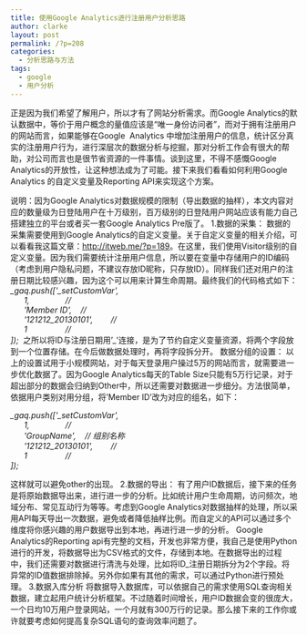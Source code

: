 ```yaml
---
title: 使用Google Analytics进行注册用户分析思路
author: clarke
layout: post
permalink: /?p=208
categories:
  - 分析思路与方法
tags:
  - google
  - 用户分析
---
```

正是因为我们希望了解用户，所以才有了网站分析需求。而Google Analytics的默认数据中，等价于用户概念的量值应该是“唯一身份访问者”，而对于拥有注册用户的网站而言，如果能够在Google&nbsp; Analytics 中增加注册用户的信息，统计区分真实的注册用户行为，进行深层次的数据分析与挖掘，那对分析工作会有很大的帮助，对公司而言也是很节省资源的一件事情。谈到这里，不得不感慨Google Analytics的开放性，让这种想法成为了可能。接下来我们看看如何利用Google&nbsp; Analytics 的自定义变量及Reporting API来实现这个方案。

<!--more-->

说明：因为Google Analytics对数据规模的限制（导出数据的抽样），本文内容对应的数量级为日登陆用户在十万级别，百万级别的日登陆用户网站应该有能力自己搭建独立的平台或者买一套Google Analytics Pre版了。 
1.数据的采集： 
数据的采集需要使用到Google Analytics的自定义变量。关于自定义变量的相关介绍，可以看看我这篇文章：<http://itweb.me/?p=189>。在这里，我们使用Visitor级别的自定义变量。因为我们需要统计注册用户信息，所以要在变量中存储用户的ID编码（考虑到用户隐私问题，不建议存放ID昵称，只存放ID）。同样我们还对用户的注册日期比较感兴趣，因为这个可以用来计算生命周期。最终我们的代码格式如下： 
*\_gaq.push(['\_setCustomVar',  
&nbsp;&nbsp;&nbsp;&nbsp;&nbsp; 1,&nbsp;&nbsp;&nbsp;&nbsp;&nbsp;&nbsp;&nbsp;&nbsp;&nbsp;&nbsp;&nbsp;&nbsp;&nbsp;&nbsp;&nbsp; //   
&nbsp;&nbsp;&nbsp;&nbsp;&nbsp; 'Member ID',&nbsp;&nbsp;&nbsp; //  
&nbsp;&nbsp;&nbsp;&nbsp;&nbsp; '121212_20130101',&nbsp;&nbsp;&nbsp;&nbsp;&nbsp;&nbsp;&nbsp; //   
&nbsp;&nbsp;&nbsp;&nbsp;&nbsp; 1&nbsp;&nbsp;&nbsp;&nbsp;&nbsp;&nbsp;&nbsp;&nbsp;&nbsp;&nbsp;&nbsp;&nbsp;&nbsp;&nbsp;&nbsp;&nbsp; //   
]);*&nbsp; 
之所以将ID与注册日期用&#8217;_'连接，是为了节约自定义变量资源，将两个字段放到一个位置存储。在今后做数据处理时，再将字段拆分开。 
数据分组的设置： 
以上的设置试用于小规模网站，对于每天登录用户操过5万的网站而言，就需要进一步优化数据了。因为Google Analytics每天的Table Size只能有5万行记录，对于超出部分的数据会归纳到Other中，所以还需要对数据进一步细分。方法很简单，依据用户类别对用分组，将&#8217;Member ID&#8217;改为对应的组名，如下：

*\_gaq.push(['\_setCustomVar',  
&nbsp;&nbsp;&nbsp;&nbsp;&nbsp; 1,&nbsp;&nbsp;&nbsp;&nbsp;&nbsp;&nbsp;&nbsp;&nbsp;&nbsp;&nbsp;&nbsp;&nbsp;&nbsp;&nbsp;&nbsp; //   
&nbsp;&nbsp;&nbsp;&nbsp;&nbsp; 'GroupName',&nbsp;&nbsp;&nbsp; // 组别名称  
&nbsp;&nbsp;&nbsp;&nbsp;&nbsp; '121212_20130101',&nbsp;&nbsp;&nbsp;&nbsp;&nbsp;&nbsp;&nbsp; //   
&nbsp;&nbsp;&nbsp;&nbsp;&nbsp; 1&nbsp;&nbsp;&nbsp;&nbsp;&nbsp;&nbsp;&nbsp;&nbsp;&nbsp;&nbsp;&nbsp;&nbsp;&nbsp;&nbsp;&nbsp;&nbsp; //   
]);*&nbsp;

这样就可以避免other的出现。 
2.数据的导出： 
有了用户ID数据后，接下来的任务是将原始数据导出来，进行进一步的分析。比如统计用户生命周期，访问频次，地域分布、常见互动行为等等。考虑到Google Analytics对数据抽样的处理，所以采用API每天导出一次数据，避免或者降低抽样比例。而自定义的API可以通过多个维度将你感兴趣的用户数据导出到本地，再进行进一步的分析。 
Google Analytics的Reporting api有完整的文档，开发也非常方便，我自己是使用Python进行的开发，将数据导出为CSV格式的文件，存储到本地。在数据导出的过程中，我们还需要对数据进行清洗与处理，比如将ID_注册日期拆分为2个字段。将异常的ID值数据排除掉。另外你如果有其他的需求，可以通过Python进行预处理。 
3.数据入库分析 
将数据导入数据库，可以依据自己的需求使用SQL查询相关数据，建立起用户统计分析框架。不过随着时间增长，用户ID数据会变的很庞大，一个日均10万用户登录网站，一个月就有300万行的记录。那么接下来的工作你或许就要考虑如何提高复杂SQL语句的查询效率问题了。